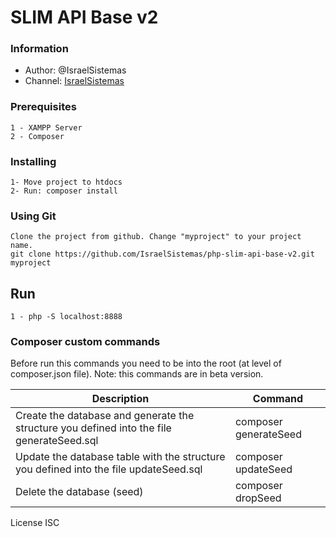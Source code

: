 # SLIM API Base v2

### Information

- Author:   @IsraelSistemas
- Channel:  [IsraelSistemas](https://www.youtube.com/user/IsraelSistemas1/)


### Prerequisites

```
1 - XAMPP Server
2 - Composer
```

### Installing

```
1- Move project to htdocs
2- Run: composer install
```

### Using Git
```
Clone the project from github. Change "myproject" to your project name.
git clone https://github.com/IsraelSistemas/php-slim-api-base-v2.git myproject
```

## Run
```
1 - php -S localhost:8888
```

### Composer custom commands 

Before run this commands you need to be into the root (at level of composer.json file). Note: this commands are in beta version.


|	Description		|	Command		|
|-------------------|---------------|
| Create the database and generate the structure you defined into the file generateSeed.sql | composer generateSeed |
| Update the database table with the structure you defined into the file updateSeed.sql | composer updateSeed
| Delete the database (seed) | composer dropSeed |



License ISC
